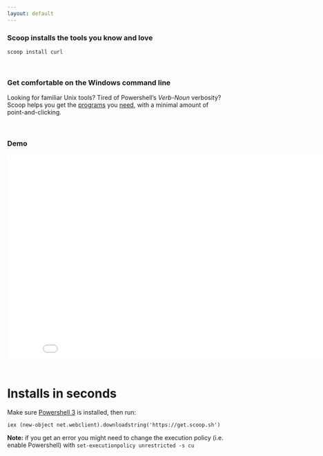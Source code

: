 ```yaml
---
layout: default
---
```


### Scoop installs the tools you know and love

    scoop install curl
<br>

### Get comfortable on the Windows command line

Looking for familiar Unix tools? Tired of Powershell&rsquo;s *Verb-Noun* verbosity? Scoop
helps you get the
[programs](https://github.com/lukesampson/scoop/tree/master/bucket) you
[need](https://github.com/lukesampson/scoop-extras),
with a minimal amount of point-and-clicking.

<br>

### Demo

<iframe width="854" height="480" src="//www.youtube.com/embed/a85QLUJ0Wbs?rel=0" frameborder="0" allowfullscreen="true">
</iframe>

<br>

<br>

# Installs in seconds

Make sure [Powershell 3](http://www.microsoft.com/en-us/download/details.aspx?id=34595)
is installed, then run:

    iex (new-object net.webclient).downloadstring('https://get.scoop.sh')

**Note:** if you get an error you might need to change the execution policy
(i.e. enable Powershell) with `set-executionpolicy unrestricted -s cu`
